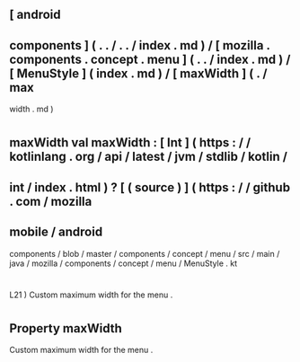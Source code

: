 [
android
-
components
]
(
.
.
/
.
.
/
index
.
md
)
/
[
mozilla
.
components
.
concept
.
menu
]
(
.
.
/
index
.
md
)
/
[
MenuStyle
]
(
index
.
md
)
/
[
maxWidth
]
(
.
/
max
-
width
.
md
)
#
maxWidth
val
maxWidth
:
[
Int
]
(
https
:
/
/
kotlinlang
.
org
/
api
/
latest
/
jvm
/
stdlib
/
kotlin
/
-
int
/
index
.
html
)
?
[
(
source
)
]
(
https
:
/
/
github
.
com
/
mozilla
-
mobile
/
android
-
components
/
blob
/
master
/
components
/
concept
/
menu
/
src
/
main
/
java
/
mozilla
/
components
/
concept
/
menu
/
MenuStyle
.
kt
#
L21
)
Custom
maximum
width
for
the
menu
.
#
#
#
Property
maxWidth
-
Custom
maximum
width
for
the
menu
.

